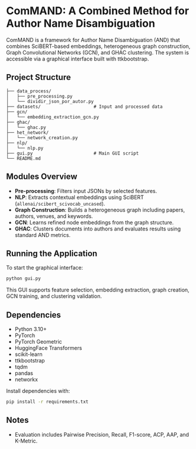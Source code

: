 # ComMAND: A Combined Method for Author Name Disambiguation

ComMAND is a framework for Author Name Disambiguation (AND) that combines SciBERT-based embeddings, heterogeneous graph construction, Graph Convolutional Networks (GCN), and GHAC clustering. The system is accessible via a graphical interface built with ttkbootstrap.

## Project Structure

```
├── data_process/
│   ├── pre_processing.py
│   └── dividir_json_por_autor.py
├── datasets/                    # Input and processed data
├── gcn/
│   └── embedding_extraction_gcn.py
├── ghac/
│   └── ghac.py
├── het_network/
│   └── network_creation.py
├── nlp/
│   └── nlp.py
├── gui.py                       # Main GUI script
└── README.md
```

## Modules Overview

- **Pre-processing**: Filters input JSONs by selected features.
- **NLP**: Extracts contextual embeddings using SciBERT (`allenai/scibert_scivocab_uncased`).
- **Graph Construction**: Builds a heterogeneous graph including papers, authors, venues, and keywords.
- **GCN**: Learns refined node embeddings from the graph structure.
- **GHAC**: Clusters documents into authors and evaluates results using standard AND metrics.

## Running the Application

To start the graphical interface:

```bash
python gui.py
```

This GUI supports feature selection, embedding extraction, graph creation, GCN training, and clustering validation.

## Dependencies

- Python 3.10+
- PyTorch
- PyTorch Geometric
- HuggingFace Transformers
- scikit-learn
- ttkbootstrap
- tqdm
- pandas
- networkx

Install dependencies with:

```bash
pip install -r requirements.txt
```

## Notes

- Evaluation includes Pairwise Precision, Recall, F1-score, ACP, AAP, and K-Metric.
